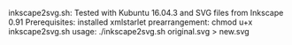 inkscape2svg.sh:
  Tested with Kubuntu 16.04.3 and SVG files from Inkscape 0.91
  Prerequisites: installed xmlstarlet
  prearrangement: chmod u+x inkscape2svg.sh
  usage: ./inkscape2svg.sh original.svg > new.svg
